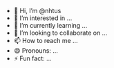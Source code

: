 - 👋 Hi, I’m @nhtus
- 👀 I’m interested in ...
- 🌱 I’m currently learning ...
- 💞️ I’m looking to collaborate on ...
- 📫 How to reach me ...
- 😄 Pronouns: ...
- ⚡ Fun fact: ...

<!---
nhtus/nhtus is a ✨ special ✨ repository because its `README.md` (this file) appears on your GitHub profile.
You can click the Preview link to take a look at your changes.
--->
